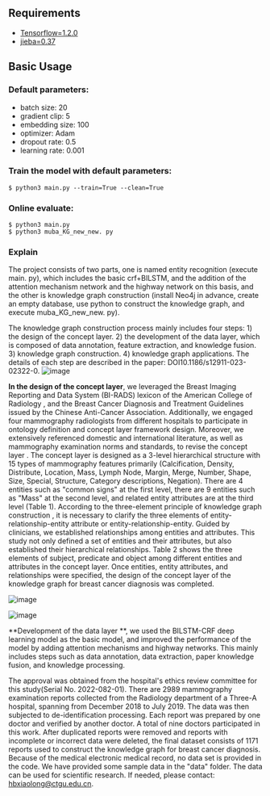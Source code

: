 ## Requirements
- [Tensorflow=1.2.0](https://github.com/tensorflow/tensorflow)
- [jieba=0.37](https://github.com/fxsjy/jieba)

## Basic Usage

### Default parameters:
- batch size: 20
- gradient clip: 5
- embedding size: 100
- optimizer: Adam
- dropout rate: 0.5
- learning rate: 0.001

### Train the model with default parameters:
```shell
$ python3 main.py --train=True --clean=True
```

### Online evaluate:
```shell
$ python3 main.py
$ python3 muba_KG_new_new. py
```

### Explain

The project consists of two parts, one is named entity recognition (execute main. py), which includes the basic crf+BILSTM, and the addition of the attention mechanism network and the highway network on this basis, and the other is knowledge graph construction (install Neo4j in advance, create an empty database, use python to construct the knowledge graph, and execute muba_KG_new_new. py).

The knowledge graph construction process mainly includes four steps: 1) the design of the concept layer. 2) the development of the data layer, which is composed of data annotation, feature extraction, and knowledge fusion. 3) knowledge graph construction. 4) knowledge graph applications. The details of each step are described in the paper: DOI10.1186/s12911-023-02322-0.
![image](https://github.com/hbxiaolong/NER-KG/assets/116270284/2bdb0e13-4d09-48f0-9f22-9fae17cf16c7)


**In the design of the concept layer**, we leveraged the Breast Imaging Reporting and Data System (BI-RADS) lexicon of the American College of Radiology , and the Breast Cancer Diagnosis and Treatment Guidelines issued by the Chinese Anti-Cancer Association. Additionally, we engaged four mammography radiologists from different hospitals to participate in ontology definition and concept layer framework design. Moreover, we extensively referenced domestic and international literature, as well as mammography examination norms and standards, to revise the concept layer .
The concept layer is designed as a 3-level hierarchical structure with 15 types of mammography features primarily (Calcification, Density, Distribute, Location, Mass, Lymph Node, Margin, Merge, Number, Shape, Size, Special, Structure, Category descriptions, Negation). There are 4 entities such as "common signs" at the first level, there are 9 entities such as "Mass" at the second level, and related entity attributes are at the third level (Table 1). According to the three-element principle of knowledge graph construction , it is necessary to clarify the three elements of entity-relationship-entity attribute or entity-relationship-entity. Guided by clinicians, we established relationships among entities and attributes. This study not only defined a set of entities and their attributes, but also established their hierarchical relationships. Table 2 shows the three elements of subject, predicate and object among different entities and attributes in the concept layer. Once entities, entity attributes, and relationships were specified, the design of the concept layer of the knowledge graph for breast cancer diagnosis was completed. 

![image](https://github.com/hbxiaolong/NER-KG/assets/116270284/4667e984-1aa5-48a8-9df5-37a792a3a71d)

![image](https://github.com/hbxiaolong/NER-KG/assets/116270284/038324d2-1dd1-4361-84d6-88bcfd418d28)

**Development of the data layer **, we used the BILSTM-CRF deep learning model as the basic model, and improved the performance of the model by adding attention mechanisms and highway networks. This mainly includes steps such as data annotation, data extraction, paper knowledge fusion, and knowledge processing.

 The approval was obtained from the hospital's ethics review committee for this study(Serial No. 2022-082-01). There are 2989 mammography examination reports collected from the Radiology department of a Three-A hospital, spanning from December 2018 to July 2019. The data was then subjected to de-identification processing. Each report was prepared by one doctor and verified by another doctor. A total of nine doctors participated in this work. After duplicated reports were removed and reports with incomplete or incorrect data were deleted, the final dataset consists of 1171 reports used to construct the knowledge graph for breast cancer diagnosis.
Because of the medical electronic medical record, no data set is provided in the code. We have provided some sample data in the "data" folder. The data can be used for scientific research. If needed, please contact: hbxiaolong@ctgu.edu.cn.



